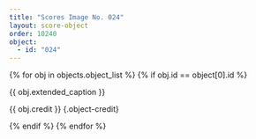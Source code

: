 ```yaml
---
title: "Scores Image No. 024"
layout: score-object
order: 10240
object:
  - id: "024"
---
```


{% for obj in objects.object_list %}
{% if obj.id == object[0].id %}

{{ obj.extended_caption }}

{{ obj.credit }} {.object-credit}

{% endif %}
{% endfor %}
